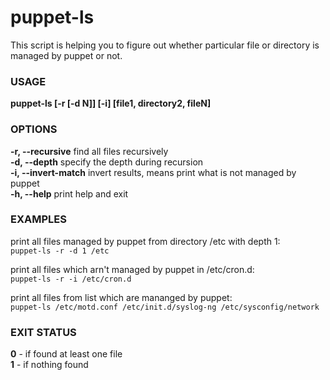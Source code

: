 puppet-ls 
======


This script is helping you to figure out whether particular file or directory is managed by puppet or not.  

### USAGE
**puppet-ls [-r [-d N]]  [-i] [file1, directory2, fileN]**

### OPTIONS
**-r, --recursive**     find all files recursively      
**-d, --depth**         specify the depth during recursion      
**-i, --invert-match**  invert results, means print what is not managed by puppet    
**-h, --help**          print help and exit    

### EXAMPLES

print all files managed by puppet from directory /etc with depth 1:     
`puppet-ls -r -d 1 /etc`     

print all files which arn't managed by puppet in /etc/cron.d:     
`puppet-ls -r -i /etc/cron.d`     

print all files from list which are mananged by puppet:    
`puppet-ls /etc/motd.conf /etc/init.d/syslog-ng /etc/sysconfig/network`

### EXIT STATUS 
**0** - if found at least one file     
**1** - if nothing found